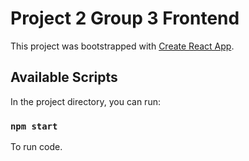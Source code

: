 # Project 2 Group 3 Frontend

This project was bootstrapped with [Create React App](https://github.com/facebook/create-react-app).

## Available Scripts

In the project directory, you can run:

### `npm start`

To run code.
